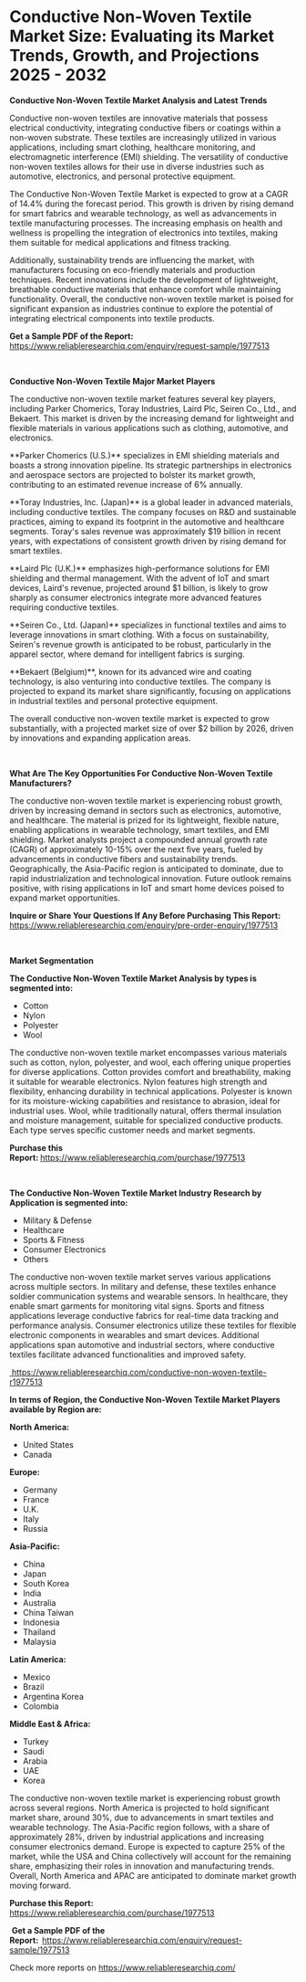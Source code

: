 <p><h1>Conductive Non-Woven Textile Market Size: Evaluating its Market Trends, Growth, and Projections 2025 - 2032</h1></p><p><strong>Conductive Non-Woven Textile Market Analysis and Latest Trends</strong></p>
<p><p>Conductive non-woven textiles are innovative materials that possess electrical conductivity, integrating conductive fibers or coatings within a non-woven substrate. These textiles are increasingly utilized in various applications, including smart clothing, healthcare monitoring, and electromagnetic interference (EMI) shielding. The versatility of conductive non-woven textiles allows for their use in diverse industries such as automotive, electronics, and personal protective equipment.</p><p>The Conductive Non-Woven Textile Market is expected to grow at a CAGR of 14.4% during the forecast period. This growth is driven by rising demand for smart fabrics and wearable technology, as well as advancements in textile manufacturing processes. The increasing emphasis on health and wellness is propelling the integration of electronics into textiles, making them suitable for medical applications and fitness tracking.</p><p>Additionally, sustainability trends are influencing the market, with manufacturers focusing on eco-friendly materials and production techniques. Recent innovations include the development of lightweight, breathable conductive materials that enhance comfort while maintaining functionality. Overall, the conductive non-woven textile market is poised for significant expansion as industries continue to explore the potential of integrating electrical components into textile products.</p></p>
<p><strong>Get a Sample PDF of the Report:&nbsp;</strong> <a href="https://www.reliableresearchiq.com/enquiry/request-sample/1977513?utm_campaign=2224&utm_medium=2&utm_source=Github&utm_content=ia&utm_term=04022025&utm_id=conductive-non-woven-textile">https://www.reliableresearchiq.com/enquiry/request-sample/1977513</a></p>
<p>&nbsp;</p>
<p><strong>Conductive Non-Woven Textile Major Market Players</strong></p>
<p><p>The conductive non-woven textile market features several key players, including Parker Chomerics, Toray Industries, Laird Plc, Seiren Co., Ltd., and Bekaert. This market is driven by the increasing demand for lightweight and flexible materials in various applications such as clothing, automotive, and electronics.</p><p>**Parker Chomerics (U.S.)** specializes in EMI shielding materials and boasts a strong innovation pipeline. Its strategic partnerships in electronics and aerospace sectors are projected to bolster its market growth, contributing to an estimated revenue increase of 6% annually.</p><p>**Toray Industries, Inc. (Japan)** is a global leader in advanced materials, including conductive textiles. The company focuses on R&D and sustainable practices, aiming to expand its footprint in the automotive and healthcare segments. Toray's sales revenue was approximately $19 billion in recent years, with expectations of consistent growth driven by rising demand for smart textiles.</p><p>**Laird Plc (U.K.)** emphasizes high-performance solutions for EMI shielding and thermal management. With the advent of IoT and smart devices, Laird's revenue, projected around $1 billion, is likely to grow sharply as consumer electronics integrate more advanced features requiring conductive textiles.</p><p>**Seiren Co., Ltd. (Japan)** specializes in functional textiles and aims to leverage innovations in smart clothing. With a focus on sustainability, Seiren's revenue growth is anticipated to be robust, particularly in the apparel sector, where demand for intelligent fabrics is surging.</p><p>**Bekaert (Belgium)**, known for its advanced wire and coating technology, is also venturing into conductive textiles. The company is projected to expand its market share significantly, focusing on applications in industrial textiles and personal protective equipment.</p><p>The overall conductive non-woven textile market is expected to grow substantially, with a projected market size of over $2 billion by 2026, driven by innovations and expanding application areas.</p></p>
<p>&nbsp;</p>
<p><strong>What Are The Key Opportunities For Conductive Non-Woven Textile Manufacturers?</strong></p>
<p><p>The conductive non-woven textile market is experiencing robust growth, driven by increasing demand in sectors such as electronics, automotive, and healthcare. The material is prized for its lightweight, flexible nature, enabling applications in wearable technology, smart textiles, and EMI shielding. Market analysts project a compounded annual growth rate (CAGR) of approximately 10-15% over the next five years, fueled by advancements in conductive fibers and sustainability trends. Geographically, the Asia-Pacific region is anticipated to dominate, due to rapid industrialization and technological innovation. Future outlook remains positive, with rising applications in IoT and smart home devices poised to expand market opportunities.</p></p>
<p><strong>Inquire or Share Your Questions If Any Before Purchasing This Report:</strong> <a href="https://www.reliableresearchiq.com/enquiry/pre-order-enquiry/1977513?utm_campaign=2224&utm_medium=2&utm_source=Github&utm_content=ia&utm_term=04022025&utm_id=conductive-non-woven-textile">https://www.reliableresearchiq.com/enquiry/pre-order-enquiry/1977513</a></p>
<p>&nbsp;</p>
<p><strong>Market Segmentation</strong></p>
<p><strong>The Conductive Non-Woven Textile Market Analysis by types is segmented into:</strong></p>
<p><ul><li>Cotton</li><li>Nylon</li><li>Polyester</li><li>Wool</li></ul></p>
<p><p>The conductive non-woven textile market encompasses various materials such as cotton, nylon, polyester, and wool, each offering unique properties for diverse applications. Cotton provides comfort and breathability, making it suitable for wearable electronics. Nylon features high strength and flexibility, enhancing durability in technical applications. Polyester is known for its moisture-wicking capabilities and resistance to abrasion, ideal for industrial uses. Wool, while traditionally natural, offers thermal insulation and moisture management, suitable for specialized conductive products. Each type serves specific customer needs and market segments.</p></p>
<p><strong>Purchase this Report:&nbsp;</strong><a href="https://www.reliableresearchiq.com/purchase/1977513?utm_campaign=2224&utm_medium=2&utm_source=Github&utm_content=ia&utm_term=04022025&utm_id=conductive-non-woven-textile">https://www.reliableresearchiq.com/purchase/1977513</a></p>
<p>&nbsp;</p>
<p><strong>The Conductive Non-Woven Textile Market Industry Research by Application is segmented into:</strong></p>
<p><ul><li>Military & Defense</li><li>Healthcare</li><li>Sports & Fitness</li><li>Consumer Electronics</li><li>Others</li></ul></p>
<p><p>The conductive non-woven textile market serves various applications across multiple sectors. In military and defense, these textiles enhance soldier communication systems and wearable sensors. In healthcare, they enable smart garments for monitoring vital signs. Sports and fitness applications leverage conductive fabrics for real-time data tracking and performance analysis. Consumer electronics utilize these textiles for flexible electronic components in wearables and smart devices. Additional applications span automotive and industrial sectors, where conductive textiles facilitate advanced functionalities and improved safety.</p></p>
<p><a href="https://www.reliableresearchiq.com/conductive-non-woven-textile-r1977513?utm_campaign=2224&utm_medium=2&utm_source=Github&utm_content=ia&utm_term=04022025&utm_id=conductive-non-woven-textile">&nbsp;https://www.reliableresearchiq.com/conductive-non-woven-textile-r1977513</a></p>
<p><strong>In terms of Region, the Conductive Non-Woven Textile Market Players available by Region are:</strong></p>
<p>
    <p> <strong> North America: </strong>
        <ul>
            <li>United States</li>
            <li>Canada</li>
        </ul>
        </p> 
    <p> <strong> Europe: </strong>
        <ul>
            <li>Germany</li>
            <li>France</li>
            <li>U.K.</li>
            <li>Italy</li>
            <li>Russia</li>
        </ul>
        </p> 
    <p> <strong> Asia-Pacific: </strong>
        <ul>
            <li>China</li>
            <li>Japan</li>
            <li>South Korea</li>
            <li>India</li>
            <li>Australia</li>
            <li>China Taiwan</li>
            <li>Indonesia</li>
            <li>Thailand</li>
            <li>Malaysia</li>
        </ul>
        </p> 
    <p> <strong> Latin America: </strong>
        <ul>
            <li>Mexico</li>
            <li>Brazil</li>
            <li>Argentina Korea</li>
            <li>Colombia</li>
        </ul>
        </p> 
    <p> <strong> Middle East & Africa: </strong>
        <ul>
            <li>Turkey</li>
            <li>Saudi</li>
            <li>Arabia</li>
            <li>UAE</li>
            <li>Korea</li>
        </ul>
    </p>
    </p>
<p><p>The conductive non-woven textile market is experiencing robust growth across several regions. North America is projected to hold significant market share, around 30%, due to advancements in smart textiles and wearable technology. The Asia-Pacific region follows, with a share of approximately 28%, driven by industrial applications and increasing consumer electronics demand. Europe is expected to capture 25% of the market, while the USA and China collectively will account for the remaining share, emphasizing their roles in innovation and manufacturing trends. Overall, North America and APAC are anticipated to dominate market growth moving forward.</p></p>
<p><strong>Purchase this Report: </strong><a href="https://www.reliableresearchiq.com/purchase/1977513?utm_campaign=2224&utm_medium=2&utm_source=Github&utm_content=ia&utm_term=04022025&utm_id=conductive-non-woven-textile">https://www.reliableresearchiq.com/purchase/1977513</a></p>
<p>&nbsp;<strong>Get a Sample PDF of the Report:&nbsp;&nbsp;</strong><a href="https://www.reliableresearchiq.com/enquiry/request-sample/1977513?utm_campaign=2224&utm_medium=2&utm_source=Github&utm_content=ia&utm_term=04022025&utm_id=conductive-non-woven-textile">https://www.reliableresearchiq.com/enquiry/request-sample/1977513</a></p>
<p><strong></strong></p>
<p>Check more reports on <a href="https://www.reliableresearchiq.com/?utm_campaign=2224&utm_medium=2&utm_source=Github&utm_content=ia&utm_term=04022025&utm_id=conductive-non-woven-textile">https://www.reliableresearchiq.com/</a></p>